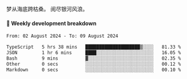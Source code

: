 梦从海底跨枯桑。
阅尽银河风浪。


#### 📝 Weekly development breakdown

<!--START_SECTION:waka-->

```txt
From: 02 August 2024 - To: 09 August 2024

TypeScript   5 hrs 38 mins   ████████████████████▒░░░░   81.33 %
JSON         1 hr 6 mins     ████░░░░░░░░░░░░░░░░░░░░░   16.05 %
Bash         9 mins          ▓░░░░░░░░░░░░░░░░░░░░░░░░   02.35 %
Other        0 secs          ░░░░░░░░░░░░░░░░░░░░░░░░░   00.12 %
Markdown     0 secs          ░░░░░░░░░░░░░░░░░░░░░░░░░   00.10 %
```

<!--END_SECTION:waka-->




